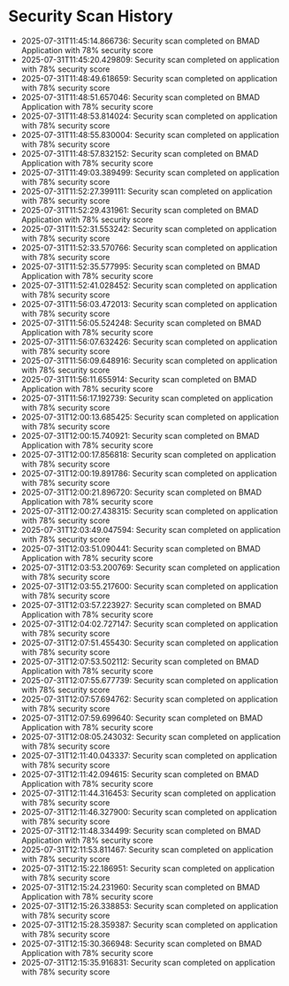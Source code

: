 # Security Scan History

- 2025-07-31T11:45:14.866736: Security scan completed on BMAD Application with 78% security score
- 2025-07-31T11:45:20.429809: Security scan completed on application with 78% security score
- 2025-07-31T11:48:49.618659: Security scan completed on application with 78% security score
- 2025-07-31T11:48:51.657046: Security scan completed on BMAD Application with 78% security score
- 2025-07-31T11:48:53.814024: Security scan completed on application with 78% security score
- 2025-07-31T11:48:55.830004: Security scan completed on application with 78% security score
- 2025-07-31T11:48:57.832152: Security scan completed on BMAD Application with 78% security score
- 2025-07-31T11:49:03.389499: Security scan completed on application with 78% security score
- 2025-07-31T11:52:27.399111: Security scan completed on application with 78% security score
- 2025-07-31T11:52:29.431961: Security scan completed on BMAD Application with 78% security score
- 2025-07-31T11:52:31.553242: Security scan completed on application with 78% security score
- 2025-07-31T11:52:33.570766: Security scan completed on application with 78% security score
- 2025-07-31T11:52:35.577995: Security scan completed on BMAD Application with 78% security score
- 2025-07-31T11:52:41.028452: Security scan completed on application with 78% security score
- 2025-07-31T11:56:03.472013: Security scan completed on application with 78% security score
- 2025-07-31T11:56:05.524248: Security scan completed on BMAD Application with 78% security score
- 2025-07-31T11:56:07.632426: Security scan completed on application with 78% security score
- 2025-07-31T11:56:09.648916: Security scan completed on application with 78% security score
- 2025-07-31T11:56:11.655914: Security scan completed on BMAD Application with 78% security score
- 2025-07-31T11:56:17.192739: Security scan completed on application with 78% security score
- 2025-07-31T12:00:13.685425: Security scan completed on application with 78% security score
- 2025-07-31T12:00:15.740921: Security scan completed on BMAD Application with 78% security score
- 2025-07-31T12:00:17.856818: Security scan completed on application with 78% security score
- 2025-07-31T12:00:19.891786: Security scan completed on application with 78% security score
- 2025-07-31T12:00:21.896720: Security scan completed on BMAD Application with 78% security score
- 2025-07-31T12:00:27.438315: Security scan completed on application with 78% security score
- 2025-07-31T12:03:49.047594: Security scan completed on application with 78% security score
- 2025-07-31T12:03:51.090441: Security scan completed on BMAD Application with 78% security score
- 2025-07-31T12:03:53.200769: Security scan completed on application with 78% security score
- 2025-07-31T12:03:55.217600: Security scan completed on application with 78% security score
- 2025-07-31T12:03:57.223927: Security scan completed on BMAD Application with 78% security score
- 2025-07-31T12:04:02.727147: Security scan completed on application with 78% security score
- 2025-07-31T12:07:51.455430: Security scan completed on application with 78% security score
- 2025-07-31T12:07:53.502112: Security scan completed on BMAD Application with 78% security score
- 2025-07-31T12:07:55.677739: Security scan completed on application with 78% security score
- 2025-07-31T12:07:57.694762: Security scan completed on application with 78% security score
- 2025-07-31T12:07:59.699640: Security scan completed on BMAD Application with 78% security score
- 2025-07-31T12:08:05.243032: Security scan completed on application with 78% security score
- 2025-07-31T12:11:40.043337: Security scan completed on application with 78% security score
- 2025-07-31T12:11:42.094615: Security scan completed on BMAD Application with 78% security score
- 2025-07-31T12:11:44.316453: Security scan completed on application with 78% security score
- 2025-07-31T12:11:46.327900: Security scan completed on application with 78% security score
- 2025-07-31T12:11:48.334499: Security scan completed on BMAD Application with 78% security score
- 2025-07-31T12:11:53.811467: Security scan completed on application with 78% security score
- 2025-07-31T12:15:22.186951: Security scan completed on application with 78% security score
- 2025-07-31T12:15:24.231960: Security scan completed on BMAD Application with 78% security score
- 2025-07-31T12:15:26.338853: Security scan completed on application with 78% security score
- 2025-07-31T12:15:28.359387: Security scan completed on application with 78% security score
- 2025-07-31T12:15:30.366948: Security scan completed on BMAD Application with 78% security score
- 2025-07-31T12:15:35.916831: Security scan completed on application with 78% security score
